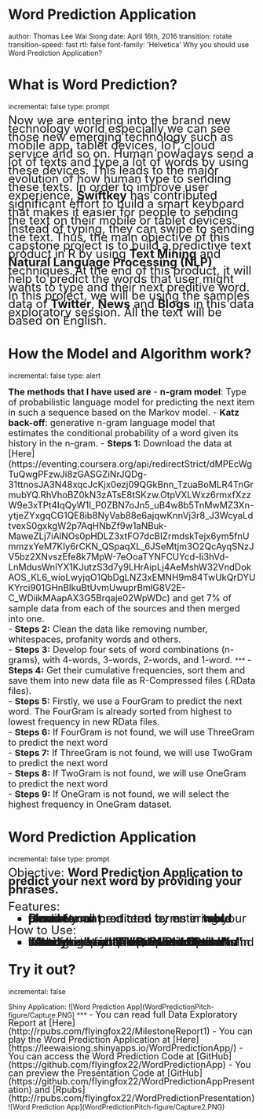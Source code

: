 Word Prediction Application
========================================================
author: Thomas Lee Wai Siong
date: April 16th, 2016
transition: rotate
transition-speed: fast
rtl: false
font-family: 'Helvetica'
Why you should use Word Prediction Application?

What is Word Prediction?
========================================================
incremental: false
type: prompt

<span style="padding: 0cm;margin: 0cm;line-height: 0%">
<font size="5px">Now we are entering into the brand new technology world especially we can see those new emerging technology such as mobile app, tablet devices, IoT, cloud service and so on. Human nowadays send a lot of texts and type a lot of words by using these devices. This leads to the major evolution of how human type to sending these texts. In order to improve user experience, <strong>Swiftkey</strong> has contributed significant effort to build a smart keyboard that makes it easier for people to sending the text on their mobile or tablet devices. Instead of typing, they can swipe to sending the text.</font></span>

<span style="padding: 0cm;margin: 0cm;line-height: 0%">
<font size="5px">Thus, the main objective of this capstone project is to build a predictive text product in R by using <strong>Text Mining</strong> and <strong>Natural Language Processing (NLP)</strong> techniques.</font>
</span>

<span style="padding: 0cm;margin: 0cm;line-height: 0%">
<font size="5px">At the end of this product, it will help to predict the words that user might wants to type and their next preditive word.</font>
</span>

<span style="padding: 0cm;margin: 0cm;line-height: 0%">
<font size="5px">In this project, we will be using the samples data of <strong>Twitter</strong>, <strong>News</strong> and <strong>Blogs</strong> in this data exploratory session. All the text will be based on English.
</font>
</span>

How the Model and Algorithm work?
========================================================
incremental: false
type: alert

<span style="padding: 0em;margin: 0em;line-height: 0">
<font size="4.5px"><strong>The methods that I have used are</strong>
</span>
<span style="padding: 0em;margin: 0em;line-height: 0">
- <strong>n-gram model</strong>: Type of probabilistic language model for predicting the next item in such a sequence based on the Markov model.
</span>
<span style="padding: 0em;margin: 0em;line-height: 0">
- <strong>Katz back-off</strong>: generative n-gram language model that estimates the conditional probability of a word given its history in the n-gram.
</span>
- <strong>Steps 1:</strong> Download the data at [Here](https://eventing.coursera.org/api/redirectStrict/dMPEcWgTuQwgPFzwJi8zGASGZiNrJQDg-31ttnosJA3N48xqcJcKjx0ezj09QGkBnn_TzuaBoMLR4TnGrmubYQ.RhVhoBZ0kN3zATsE8tSKzw.OtpVXLWxz6rmxfXzzW9e3xTPt4IqQyW1l_P0ZBN7oJn5_uB4w8b5TnMwMZ3Xn-ytjeZYxgqCG1QE8ib8NyVab88e6ajqwKnnVj3r8_J3WcyaLdtvexS0gxkgW2p7AqHNbZf9w1aNBuk-MaweZLj7iAlNOs0pHDLZ3xtFO7dcBIZrmdskTejx6ym5fnUmmzxYeM7KIy6rCKN_QSpaqXL_6JSeMtjm3O2QcAyqSNzJV5bz2XNvszEfe8k7MpW-7eOoaTYNFCUYcd-Ii3hVd-LnMdusWnlYX1KJutzS3d7y9LHrAipLj4AeMshW32VndDokAOS_KL6_wioLwyjqO1QbDgLNZ3xEMNH9m84TwUkQrDYUKYrci901GHnBlkuBtUvmUwuprBmlG8V2E-C_WDiikMAapAX3G5Brqaje02WpWDc) and get 7% of sample data from each of the sources and then merged into one.
</br>
- <strong>Steps 2:</strong> Clean the data like removing number, whitespaces, profanity words and others.
</br>
- <strong>Steps 3:</strong> Develop four sets of word combinations (n-grams), with 4-words, 3-words, 2-words, and 1-word. 

</font>
</span>
***
<font size="4.5px">
- <strong>Steps 4:</strong> Get their cumulative frequencies, sort them and save them into new data file as R-Compressed files (.RData files).
</br>
- <strong>Steps 5:</strong> Firstly, we use a FourGram to predict the next word. The FourGram is already sorted from highest to lowest frequency in new RData files.
</br>
- <strong>Steps 6:</strong> If FourGram is not found, we will use ThreeGram to predict the next word
</br>
- <strong>Steps 7:</strong> If ThreeGram is not found, we will use TwoGram to predict the next word
</br>
- <strong>Steps 8:</strong> If TwoGram is not found, we will use OneGram to predict the next word
</br>
- <strong>Steps 9:</strong> If OneGram is not found, we will select the highest frequency in OneGram dataset.

</font>


Word Prediction Application
========================================================
incremental: false
type: prompt

<span style="padding: 0cm;margin: 0cm;line-height: 0%">
<font size="5px">Objective: <strong>Word Prediction Application to predict your next word by providing your phrases.</strong>

Features:
- Predict your next term by entering your <strong>phrases</strong>.
- Generate all predicted terms in <strong>table format</strong>.
- Generate all predicted terms in <strong>word cloud format</strong>.

How to Use:
- You can go to tab <strong>"Quiz Prediction"</strong> and select the quiz question in drop down list or go to tab <strong>"Text Prediction"</strong> and enter your sentences in text box.
- You can see your next predicted term in <strong>"Analysis"</strong> section.
- You can see all the predicted terms in table format in <strong>"All Predicted Results"</strong> section.
- You can see all the predicted terms in word cloud format in <strong>"Word Cloud"</strong> section.

</font>
</span>

Try it out?
========================================================
incremental: false

<span style="padding: 0cm;margin: 0cm;line-height: 0%">
Shiny Application:
</span>
![Word Prediction App](WordPredictionPitch-figure/Capture.PNG)
***
<span style="padding: 0cm;margin: 0cm;line-height: 0%">
<font size="4.5px">
- You can read full Data Exploratory Report at [Here](http://rpubs.com/flyingfox22/MilestoneReport1)
- You can play the Word Prediction Application at [Here](https://leewaisiong.shinyapps.io/WordPredictionApp/)
- You can access the Word Prediction Code at [GitHub](https://github.com/flyingfox22/WordPredictionApp)
- You can preview the Presentation Code at [GitHub](https://github.com/flyingfox22/WordPredictionAppPresentation) and [Rpubs](http://rpubs.com/flyingfox22/WordPredictionPresentation)

</font>
</span>
<span style="padding: 0cm;margin: 0cm;line-height: 0%">
![Word Prediction App](WordPredictionPitch-figure/Capture2.PNG)
</span>
